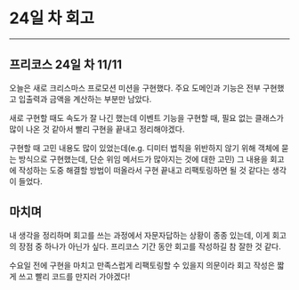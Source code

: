 # 24일 차 회고

---

## 프리코스 24일 차 11/11

오늘은 새로 크리스마스 프로모션 미션을 구현했다. 주요 도메인과 기능은 전부 구현했고 입출력과 금액을 계산하는 부분만 남았다.

새로 구현할 때도 속도가 잘 나긴 했는데 이벤트 기능을 구현할 때, 필요 없는 클래스가 많이 나온 것 같아서 빨리 구현을 끝내고 정리해야겠다.

구현할 때 고민 내용도 많이 있었는데(e.g. 디미터 법칙을 위반하지 않기 위해 객체에 묻는 방식으로 구현했는데, 단순 위임 메서드가 많아지는 것에 대한 고민) 그 내용을 회고에 작성하는 도중 해결할 방법이
떠올라서 구현 끝내고 리팩토링하면 될 것 같다는 생각이 들었다.

## 마치며

내 생각을 정리하며 회고를 쓰는 과정에서 자문자답하는 상황이 종종 있는데, 이게 회고의 장점 중 하나가 아닌가 싶다. 프리코스 기간 동안 회고를 작성하길 참 잘한 것 같다.

수요일 전에 구현을 마치고 만족스럽게 리팩토링할 수 있을지 의문이라 회고 작성은 짧게 쓰고 빨리 코드를 만지러 가야겠다!